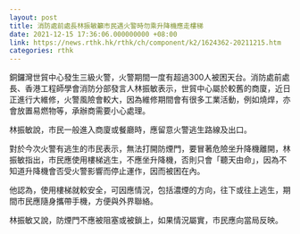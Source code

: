 ```yaml
---
layout: post
title: 消防處前處長林振敏籲市民遇火警時勿乘升降機應走樓梯
date: 2021-12-15 17:36:06.000000000 +08:00
link: https://news.rthk.hk/rthk/ch/component/k2/1624362-20211215.htm
categories: rthk
---
```


銅鑼灣世貿中心發生三級火警，火警期間一度有超過300人被困天台。消防處前處長、香港工程師學會消防分部發言人林振敏表示，世貿中心屬於較舊的商廈，近日正進行大維修，火警風險會較大，因為維修期間會有很多工業活動，例如燒焊，亦會放置易燃物等，承辦商需要小心處理。

林振敏說，市民一般進入商廈或餐廳時，應留意火警逃生路線及出口。

對於今次火警有逃生的市民表示，無法打開防煙門，要冒著危險坐升降機離開，林振敏指出，市民應使用樓梯逃生，不應坐升降機，否則只會「聽天由命」，因為不知道升降機會否受火警影響而停止運作，因而被困在內。

他認為，使用樓梯就較安全，可因應情況，包括濃煙的方向，往下或往上逃生，期間市民應隨身攜帶手機，方便與外界聯絡。

林振敏又說，防煙門不應被阻塞或被鎖上，如果情況屬實，市民應向當局反映。
